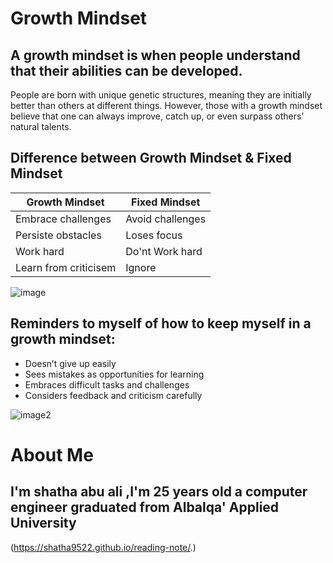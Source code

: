 # Growth Mindset
## A growth mindset is when people understand that their abilities can be developed.
People are born with unique genetic structures, meaning they are initially better than others at different things. However, those with a growth mindset believe that one can always improve, catch up, or even surpass others’ natural talents. 

## Difference between Growth Mindset & Fixed Mindset

|   Growth Mindset|Fixed Mindset  |
| ------------- | ------------- |
| Embrace challenges  | Avoid challenges  |
| Persiste obstacles | Loses focus |
| Work hard | Do'nt Work hard |
| Learn from criticisem| Ignore|


![image](https://user-images.githubusercontent.com/76395323/102800579-ec985c80-4368-11eb-809d-7ffb319ae001.jpg)

## Reminders to myself of how to keep myself in a growth mindset:


* Doesn’t give up easily
 * Sees mistakes as opportunities for learning
* Embraces difficult tasks and challenges
* Considers feedback and criticism carefully

![image2](https://user-images.githubusercontent.com/76395323/102801645-549b7280-436a-11eb-8715-50f58e85c7df.jpg)





# About Me
## I'm shatha abu ali ,I'm 25 years old a computer engineer graduated from Albalqa' Applied University
(https://shatha9522.github.io/reading-note/.)
